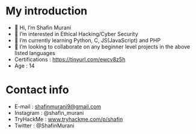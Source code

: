 # My introduction

- 👋 Hi, I’m Shafin Murani
- 👀 I’m interested in Ethical Hacking/Cyber Security
- 🌱 I’m currently learning Python, C, JS(JavaScript) and PHP
- 💞️ I’m looking to collaborate on any beginner level projects in the above listed languages
- Certifications : https://tinyurl.com/ewcv8z5h
- Age : 14

# Contact info
  - E-mail : shafinmurani9@gmail.com
  - Instagram : @shafin_murani
  - TryHackMe : www.tryhackme.com/p/shafin
  - Twitter : @ShafinMurani
  
